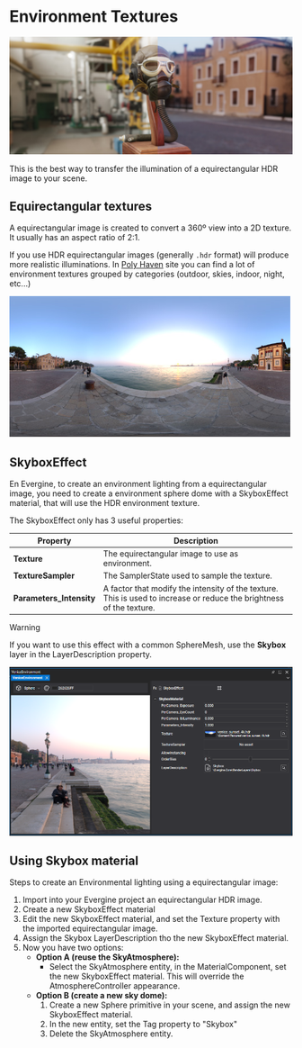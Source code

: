 # Environment Textures

![Environment Textures](images/environment_material.jpg)

This is the best way to transfer the illumination of a equirectangular HDR image to your scene.

## Equirectangular textures

A equirectangular image is created to convert a 360º view into a 2D texture. It usually has an aspect ratio of 2:1. 

If you use HDR equirectangular images (generally `.hdr` format) will produce more realistic illuminations. In [Poly Haven](https://polyhaven.com/hdris) site you can find a lot of environment textures grouped by categories (outdoor, skies, indoor, night, etc...)

![Equirectangular](images/venice_hdr.jpg)


## SkyboxEffect

En Evergine, to create an environment lighting from a equirectangular image, you need to create a environment sphere dome with a SkyboxEffect material, that will use the HDR environment texture.

The SkyboxEffect only has 3 useful properties:

| Property | Description |
| --- | --- |
| **Texture** | The equirectangular image to use as environment. |
| **TextureSampler** | The SamplerState used to sample the texture. |
| **Parameters_Intensity** | A factor that modify the intensity of the texture. This is used to increase or reduce the brightness of the texture. |

> [!WARNING]
> If you want to use this effect with a common SphereMesh, use the **Skybox** layer in the LayerDescription property.

![SkyboxEffect](images/skybox_effect.png)


## Using Skybox material

Steps to create an Environmental lighting using a equirectangular image:

1. Import into your Evergine project an equirectangular HDR image.
2. Create a new SkyboxEffect material
3. Edit the new SkyboxEffect material, and set the Texture property with the imported equirectangular image.
4. Assign the Skybox LayerDescription tho the new SkyboxEffect material.
5. Now you have two options:
    - **Option A (reuse the SkyAtmosphere):** 
      - Select the SkyAtmosphere entity, in the MaterialComponent, set the new SkyboxEffect material. This will override the AtmosphereController appearance.
    - **Option B (create a new sky dome):**
      1. Create a new Sphere primitive in your scene, and assign the new SkyboxEffect material. 
      2. In the new entity, set the Tag property to "Skybox"
      3. Delete the SkyAtmosphere entity.